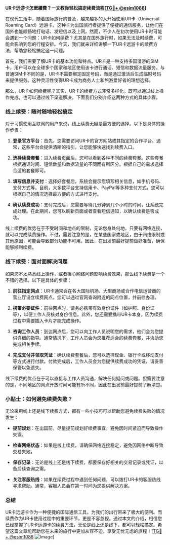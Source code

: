 **UR卡远游卡怎麽續費？一文教你轻松搞定续费流程[[TG💪+ @esim1088](https://t.me/s/esim1088)]**

在现代生活中，随着国际旅行的普及，越来越多的人开始使用UR卡（Universal Roaming Card）远游卡。这种卡为出国旅行者提供了便捷的通信服务，让他们在国外也能顺畅地打电话、发短信以及上网。然而，不少人在初次使用UR卡时可能会遇到一个问题：UR卡如何续费？尤其是在国外旅行时，如果无法及时续费，可能会影响到您的行程安排。今天，我们就来详细讲解一下UR卡远游卡的续费方法，帮助您轻松搞定这一问题。

首先，我们需要了解UR卡的基本功能和特点。UR卡是一种支持多国漫游的SIM卡，用户可以在全球多个国家和地区使用该卡进行通话、短信和数据流量服务。与普通SIM卡不同的是，UR卡不需要绑定固定号码，而是通过激活后生成临时号码来提供服务。这种灵活性使得UR卡成为商务人士和旅游爱好者的理想选择。

那么，UR卡如何续费呢？其实，UR卡的续费方式非常多样化，既可以通过线上操作完成，也可以通过线下渠道解决。下面我们分别介绍这两种方式的具体步骤。

### 线上续费：随时随地轻松搞定

对于习惯使用互联网的用户来说，线上续费无疑是最方便的选择。以下是具体的操作步骤：

1. **登录官方平台**：首先，您需要访问UR卡的官方网站或其指定的合作平台。通常，这些平台会提供清晰的指引，让您能够快速找到续费入口。

2. **选择续费套餐**：进入续费页面后，您可以看到各种不同的续费套餐。这些套餐根据通话时间、短信数量和数据流量的不同而有所区分。根据自己的需求选择合适的套餐即可。

3. **填写信息并支付**：选择好套餐后，系统会提示您填写相关信息，如手机号码、支付方式等。目前，大多数平台支持信用卡、PayPal等多种支付方式，您可以根据自己的情况选择最方便的方式进行支付。

4. **确认续费成功**：支付完成后，您需要等待几分钟到几个小时的时间，让系统完成处理。在此期间，您可以刷新页面或者查看短信通知，以确认续费是否成功。

线上续费的优势在于不受时间和地点的限制，无论您身处何地，只要有网络连接，就可以完成续费操作。不过，需要注意的是，在某些国家或地区，由于网络限制或其他原因，可能会导致部分功能不可用。因此，在出发前最好提前做好准备，确保能够顺利续费。

### 线下续费：面对面解决问题

如果您不太熟悉线上操作，或者担心网络问题影响续费效果，那么线下续费是一个不错的选择。以下是具体的步骤：

1. **前往指定网点**：UR卡通常会在各大国际机场、大型商场或合作电信运营商的营业厅设立续费网点。您可以通过官网查询附近的网点位置，并前往办理。

2. **携带必要证件**：前往网点时，请务必携带有效身份证件（如护照、身份证等），以便工作人员核对身份信息。此外，您还需要携带UR卡本身，因为续费过程中需要插入卡片才能完成操作。

3. **咨询工作人员**：到达网点后，您可以向工作人员说明您的需求，他们会为您提供详细的指导。通常情况下，工作人员会为您推荐适合的续费套餐，并协助您完成相关手续。

4. **完成支付并领取凭证**：确认续费套餐后，您可以选择现金、银行卡或移动支付等方式进行付款。付款完成后，工作人员会为您提供续费成功的凭证，请妥善保管以免遗失。

线下续费的优点在于可以直接与工作人员沟通，解决任何疑问或问题。但需要注意的是，不同地区的网点开放时间可能有所不同，因此在出发前最好提前了解清楚。

### 小贴士：如何避免续费失败？

无论采用线上还是线下续费方式，都有一些小技巧可以帮助您避免续费失败的情况发生：

- **提前规划**：在出国前，尽量提前规划好续费事宜，避免因时间紧迫而导致操作失误。
  
- **检查网络状态**：如果是线上续费，请确保网络连接稳定，避免因网络中断导致交易失败。

- **保存记录**：无论是线上还是线下续费，都要保存好相关的交易记录或凭证，以备后续查询之需。

- **关注客服热线**：如果在续费过程中遇到任何问题，可以拨打UR卡的客服热线寻求帮助。通常，客服人员会在第一时间为您提供解决方案。

### 总结

UR卡远游卡作为一种便捷的国际通信工具，为我们的出行带来了极大的便利。而续费作为UR卡使用过程中的重要环节，更是不容忽视。通过本文的介绍，相信您已经掌握了UR卡远游卡的续费方法，无论是线上还是线下，都可以轻松搞定。希望这篇文章能帮助您在未来的旅行中更加从容不迫，享受无忧无虑的旅程！[[TG💪+ @esim1088](https://t.me/s/esim1088) ![Image](https://i.postimg.cc/4NQfJmqS/Snipaste-2025-05-13-00-14-12.png)]